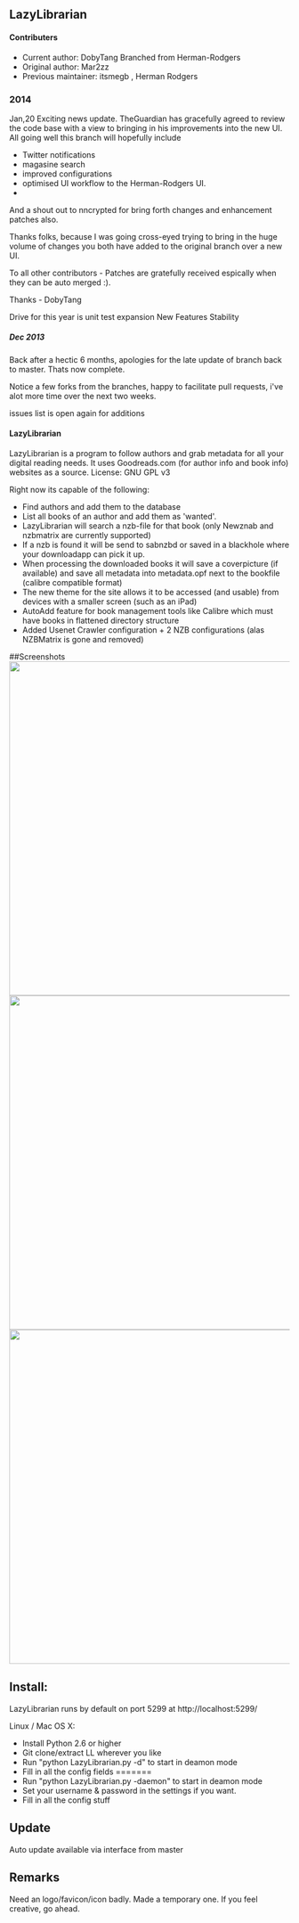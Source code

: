 ## LazyLibrarian
#### Contributers 
* Current author: DobyTang
  Branched from Herman-Rodgers
* Original author: Mar2zz  
* Previous maintainer: itsmegb , Herman Rodgers

### 2014 ###
Jan,20 Exciting news update. TheGuardian has gracefully agreed to review the code base with a view to bringing in his improvements into the new UI. All going well this branch will hopefully include
- Twitter notifications
- magasine search
- improved configurations
- optimised UI workflow to the Herman-Rodgers UI.
- 

And a shout out to nncrypted for bring forth changes and enhancement patches also.

Thanks folks, because I was going cross-eyed trying to bring in the huge volume of changes you both have added to the original branch over a new UI.


To all other contributors - Patches are gratefully received espically when they can be auto merged :).

Thanks - DobyTang


Drive for this year is unit test expansion
New Features
Stability


##### Dec 2013 #####
Back after a hectic 6 months, apologies for the late update of branch back to master.
Thats now complete.

Notice a few forks from the branches, happy to facilitate pull requests, i've alot more time over the next two weeks.

issues list is open again for additions


#### LazyLibrarian
LazyLibrarian is a program to follow authors and grab metadata for all your digital reading needs. 
It uses Goodreads.com (for author info and book info) websites as a source. License: GNU GPL v3 

Right now its capable of the following:  
* Find authors and add them to the database  
* List all books of an author and add them as 'wanted'.  
* LazyLibrarian will search a nzb-file for that book (only Newznab and nzbmatrix are currently supported)  
* If a nzb is found it will be send to sabnzbd or saved in a blackhole where your downloadapp can pick it up.  
* When processing the downloaded books it will save a coverpicture (if available) and save all metadata into metadata.opf next to the bookfile (calibre compatible format)
* The new theme for the site allows it to be accessed (and usable) from devices with a smaller screen (such as an iPad)
* AutoAdd feature for book management tools like Calibre which must have books in flattened directory structure
* Added Usenet Crawler configuration + 2 NZB configurations (alas NZBMatrix is gone and removed)

##Screenshots
<img src="http://i.imgur.com/O8awy.png" width="600">
<img src="http://i.imgur.com/fr0yE.png" width="600">
<img src="http://i.imgur.com/AOgh1.png" width="600">

## Install:  
LazyLibrarian runs by default on port 5299 at http://localhost:5299/

Linux / Mac OS X:

* Install Python 2.6 or higher  
* Git clone/extract LL wherever you like  
* Run "python LazyLibrarian.py -d" to start in deamon mode  
* Fill in all the config fields
=======
* Run "python LazyLibrarian.py -daemon" to start in deamon mode  
* Set your username & password in the settings if you want.  
* Fill in all the config stuff  


## Update
Auto update available via interface from master

## Remarks
Need an logo/favicon/icon badly. Made a temporary one. If you feel creative, go ahead. 
